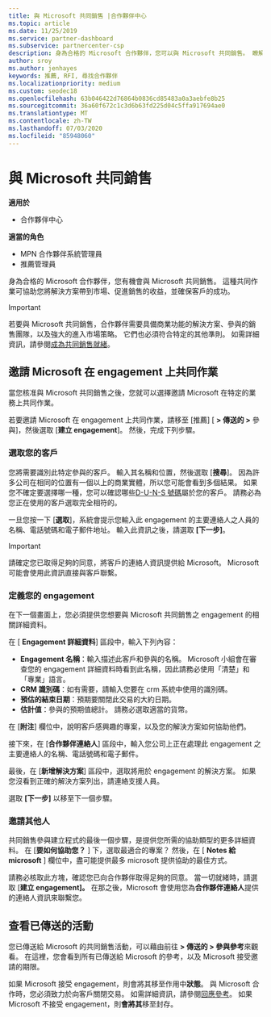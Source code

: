 ```yaml
---
title: 與 Microsoft 共同銷售 |合作夥伴中心
ms.topic: article
ms.date: 11/25/2019
ms.service: partner-dashboard
ms.subservice: partnercenter-csp
description: 身為合格的 Microsoft 合作夥伴，您可以與 Microsoft 共同銷售。 瞭解如何定義參與、邀請 Microsoft 共同作業，或觀看已傳送的合作。
author: sroy
ms.author: jenhayes
keywords: 推薦, RFI, 尋找合作夥伴
ms.localizationpriority: medium
ms.custom: seodec18
ms.openlocfilehash: 63b046422d76864b0836cd85483a0a3aebfe8b25
ms.sourcegitcommit: 36a60f672c1c3d6b63fd225d04c5ffa917694ae0
ms.translationtype: MT
ms.contentlocale: zh-TW
ms.lasthandoff: 07/03/2020
ms.locfileid: "85948060"
---
```

# <a name="co-sell-with-microsoft"></a>與 Microsoft 共同銷售

**適用於**

-  合作夥伴中心

**適當的角色**

- MPN 合作夥伴系統管理員
- 推薦管理員

身為合格的 Microsoft 合作夥伴，您有機會與 Microsoft 共同銷售。 這種共同作業可協助您將解決方案帶到市場、促進銷售的收益，並確保客戶的成功。

> [!IMPORTANT]
> 若要與 Microsoft 共同銷售，合作夥伴需要具備商業功能的解決方案、參與的銷售團隊，以及強大的進入市場策略。 它們也必須符合特定的其他準則。 如需詳細資訊，請參閱[成為共同銷售就緒](https://partner.microsoft.com/reach-customers/selling-with-microsoft#become-ready)。

## <a name="invite-microsoft-to-collaborate-on-an-engagement"></a>邀請 Microsoft 在 engagement 上共同作業

當您核准與 Microsoft 共同銷售之後，您就可以選擇邀請 Microsoft 在特定的業務上共同作業。

若要邀請 Microsoft 在 engagement 上共同作業，請移至 [推薦] [ **> 傳送的 >** 參與]，然後選取 [**建立 engagement**]。 然後，完成下列步驟。

### <a name="select-your-customer"></a>選取您的客戶

您將需要識別此特定參與的客戶。 輸入其名稱和位置，然後選取 [**搜尋**]。 因為許多公司在相同的位置有一個以上的商業實體，所以您可能會看到多個結果。 如果您不確定要選擇哪一種，您可以確認哪些[D-U-N-S 號碼](https://www.dnb.com/duns-number.html)屬於您的客戶。 請務必為您正在使用的客戶選取完全相符的。 

一旦您按一下 [**選取**]，系統會提示您輸入此 engagement 的主要連絡人之人員的名稱、電話號碼和電子郵件地址。 輸入此資訊之後，請選取 **[下一步]**。

> [!IMPORTANT]
> 請確定您已取得足夠的同意，將客戶的連絡人資訊提供給 Microsoft。 Microsoft 可能會使用此資訊直接與客戶聯繫。

### <a name="define-your-engagement"></a>定義您的 engagement

在下一個畫面上，您必須提供您想要與 Microsoft 共同銷售之 engagement 的相關詳細資料。

在 [ **Engagement 詳細資料**] 區段中，輸入下列內容：
- **Engagement 名稱**：輸入描述此客戶和參與的名稱。 Microsoft 小組會在審查您的 engagement 詳細資料時看到此名稱，因此請務必使用「清楚」和「專業」語言。
- **CRM 識別碼**：如有需要，請輸入您要在 crm 系統中使用的識別碼。
- **預估的結束日期**：預期要關閉此交易的大約日期。
- **估計值**：參與的預期值總計。 請務必選取適當的貨幣。

在 [**附注**] 欄位中，說明客戶感興趣的專案，以及您的解決方案如何協助他們。

 接下來，在 [**合作夥伴連絡人**] 區段中，輸入您公司上正在處理此 engagement 之主要連絡人的名稱、電話號碼和電子郵件。

最後，在 [**新增解決方案**] 區段中，選取將用於 engagement 的解決方案。 如果您沒看到正確的解決方案列出，請連絡支援人員。

選取 **[下一步]** 以移至下一個步驟。

### <a name="invite-others"></a>邀請其他人

共同銷售參與建立程式的最後一個步驟，是提供您所需的協助類型的更多詳細資料。 在 [**要如何協助您？** ] 下，選取最適合的專案？ 然後，在 [ **Notes 給 microsoft** ] 欄位中，盡可能提供最多 microsoft 提供協助的最佳方式。

請務必核取此方塊，確認您已向合作夥伴取得足夠的同意。 當一切就緒時，請選取 [**建立 engagement]。** 在那之後，Microsoft 會使用您為**合作夥伴連絡人**提供的連絡人資訊來聯繫您。

## <a name="viewing-your-sent-engagements"></a>查看已傳送的活動

您已傳送給 Microsoft 的共同銷售活動，可以藉由前往 **> 傳送的 > 參與參考**來觀看。 在這裡，您會看到所有已傳送給 Microsoft 的參考，以及 Microsoft 接受邀請的期限。

如果 Microsoft 接受 engagement，則會將其移至作用中**狀態**。 與 Microsoft 合作時，您必須致力於向客戶關閉交易。 如需詳細資訊，請參閱[回應參考](responding-to-referrals.md)。 如果 Microsoft 不接受 engagement，則**會將其**移至封存。
